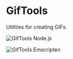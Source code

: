 # GifTools
Utilities for creating GIFs.

![GifTools Node.js](https://github.com/VladSerhiienko/GifTools/workflows/GifTools%20Node.js/badge.svg?branch=master&event=push)

![GifTools Emscripten](https://github.com/VladSerhiienko/GifTools/workflows/GifTools%20Emscripten/badge.svg?branch=master&event=push)